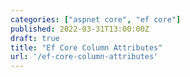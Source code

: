 ```yaml
---
categories: ["aspnet core", "ef core"]
published: 2022-03-31T13:00:00Z
draft: true
title: "Ef Core Column Attributes"
url: '/ef-core-column-attributes'
---
```


<!--more-->
